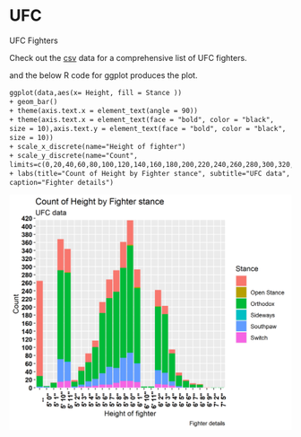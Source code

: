 # UFC
UFC Fighters



Check out the [csv](https://github.com/NicJC/UFC/blob/main/ufc.csv) data for a comprehensive list of UFC fighters.

and the below R code for ggplot produces the plot.

```
ggplot(data,aes(x= Height, fill = Stance )) 
+ geom_bar()
+ theme(axis.text.x = element_text(angle = 90))
+ theme(axis.text.x = element_text(face = "bold", color = "black", size = 10),axis.text.y = element_text(face = "bold", color = "black", size = 10))
+ scale_x_discrete(name="Height of fighter")
+ scale_y_discrete(name="Count", limits=c(0,20,40,60,80,100,120,140,160,180,200,220,240,260,280,300,320,340,360,380,400,420))
+ labs(title="Count of Height by Fighter stance", subtitle="UFC data", caption="Fighter details")
```

![alt text](https://github.com/NicJC/UFC/blob/main/fighter%20height%20and%20stance.png)


